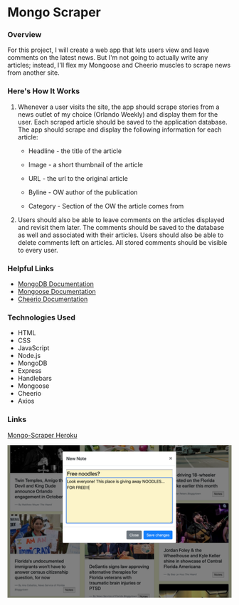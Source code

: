 # Mongo Scraper

### Overview

For this project, I will create a web app that lets users view and leave comments on the latest news. But I'm not going to actually write any articles; instead, I'll flex my Mongoose and Cheerio muscles to scrape news from another site.

### Here's How It Works

  1. Whenever a user visits the site, the app should scrape stories from a news outlet of my choice (Orlando Weekly) and display them for the user. Each scraped article should be saved to the application database. The app should scrape and display the following information for each article:

     * Headline - the title of the article

     * Image - a short thumbnail of the article

     * URL - the url to the original article

     * Byline - OW author of the publication

     * Category - Section of the OW the article comes from

  2. Users should also be able to leave comments on the articles displayed and revisit them later. The comments should be saved to the database as well and associated with their articles. Users should also be able to delete comments left on articles. All stored comments should be visible to every user.

### Helpful Links

* [MongoDB Documentation](https://docs.mongodb.com/manual/)
* [Mongoose Documentation](http://mongoosejs.com/docs/api.html)
* [Cheerio Documentation](https://github.com/cheeriojs/cheerio)

### Technologies Used

* HTML
* CSS
* JavaScript
* Node.js
* MongoDB
* Express
* Handlebars
* Mongoose
* Cheerio
* Axios

### Links

[Mongo-Scraper Heroku](https://mongo-scraper-sickels.herokuapp.com/)

![Mongo-Scraper](public/mongo-scraper-thumb.png)